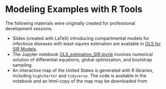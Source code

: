 # Modeling Examples with R Tools

The following materials were originally created for professional development sessions.

* Slides (created with LaTeX) introducing compartmental models for infectious diseases with least-squres estimation are available in [OLS for SIR Models](https://github.com/arielcintronarias/modeling_r/blob/main/assets/ols_sir.pdf).
* The Jupyter notebook [OLS_estimation_SIR.ipynb](https://github.com/arielcintronarias/modeling_r/blob/main/OLS_estimation_SIR.ipynb) involves numerical solution of differential equations, global optimization, and bootstrap sampling.
* An interactive map of the United States is generated with R libraries, including `highcharter` and `tidyverse`. The code is available in the notebook [](https://github.com/arielcintronarias/modeling_r/blob/main/maps_tidyverse.ipynb) and an html-copy of the map may be downloaded from []()
